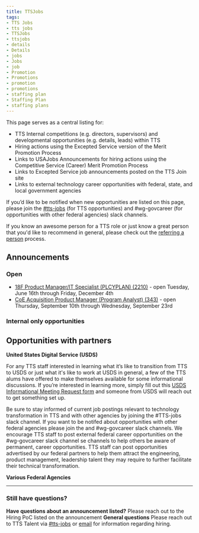 ```yaml
---
title: TTSJobs
tags:
- TTS Jobs
- tts jobs
- TTSJobs
- ttsjobs
- details
- Details
- jobs 
- Jobs
- job
- Promotion
- Promotions
- promotion
- promotions
- staffing plan
- Staffing Plan
- staffing plans
---
```


This page serves as a central listing for:

- TTS Internal competitions (e.g. directors, supervisors) and developmental opportunities (e.g. details, leads) within TTS
- Hiring actions using the Excepted Service version of the Merit Promotion Process
- Links to USAJobs Announcements for hiring actions using the Competitive Service (Career) Merit Promotion Process
- Links to Excepted Service job announcements posted on the TTS Join site
- Links to external technology career opportunities with federal, state, and local government agencies 

If you’d like to be notified when new opportunities are listed on this page, please join the [#tts-jobs](https://gsa-tts.slack.com/messages/tts-jobs/) (for TTS opportunities) and #wg-govcareer (for opportunities with other federal agencies) slack channels.

If you know an awesome person for a TTS role or just know a great person that you'd like to recommend in general, please check out the [referring a person]({{site.baseurl}}/talent/#referring-a-person) process.

## Announcements

### Open

- [18F Product Manager/IT Specialist (PLCYPLAN) (2210)](https://join.tts.gsa.gov/join/product-manager/) - open Tuesday, June 16th through Friday, December 4th
- [CoE Acquisition Product Manager (Program Analyst) (343)](https://www.usajobs.gov/GetJob/ViewDetails/578461200) - open Thursday, September 10th through Wednesday, September 23rd



### Internal only opportunities



## Opportunities with partners



**United States Digital Service (USDS)**

For any TTS staff interested in learning what it’s like to transition from TTS to USDS or just what it's like to work at USDS in general, a few of the TTS alums have offered to make themselves available for some informational discussions. If you’re interested in learning more, simply fill out this [USDS Informational Meeting Request form](https://docs.google.com/forms/d/e/1FAIpQLSfzbkhF6ahHv8-mu3BOpl6l7qg_kVyHuGUpDMcA-cPW60BfoQ/viewform?usp=sf_link) and someone from USDS will reach out to get something set up.

Be sure to stay informed of current job postings relevant to technology transformation in TTS and with other agencies by joining the #TTS-jobs slack channel. If you want to be notifed about opportunities with other federal agencies please join the and #wg-govcareer slack channels.  We encourage TTS staff to post external federal career opportunities on the #wg-govcareer slack channel se channels to help others be aware of permanent, career opportunities.  TTS staff can post opportunities advertised by our federal partners to help them attract the engineering, product management, leadership talent they may require to further facilitate their technical transformation.  

**Various Federal Agencies**



---------------------------------------------------------------------

### Still have questions?

**Have questions about an announcement listed?** Please reach out to the Hiring PoC listed on the announcement
**General questions** Please reach out to TTS Talent via [#tts-jobs](https://gsa-tts.slack.com/messages/tts-jobs/) or [email](mailto:tts-talentteam@gsa.gov) for information regarding hiring.
